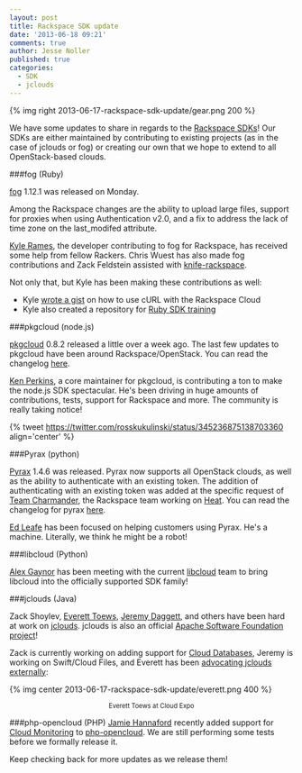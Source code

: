 ```yaml
---
layout: post
title: Rackspace SDK update
date: '2013-06-18 09:21'
comments: true
author: Jesse Noller
published: true
categories:
  - SDK
  - jclouds
---
```


{% img right 2013-06-17-rackspace-sdk-update/gear.png 200 %}

We have some updates to share in regards to the [Rackspace SDKs][1]! Our SDKs
are either maintained by contributing to existing projects (as in the case of
jclouds or fog) or creating our own that we hope to extend to all OpenStack-based
clouds.

###fog (Ruby)

[fog][2] 1.12.1 was released on Monday.

Among the Rackspace changes are the ability to upload large files, support for
proxies when using Authentication v2.0, and a fix to address the lack of time
zone on the last_modifed attribute.

[Kyle Rames][3], the developer contributing to fog for Rackspace, has received
some help from fellow Rackers. Chris Wuest has also made fog contributions and
Zack Feldstein assisted with [knife-rackspace][4].

Not only that, but Kyle has been making these contributions as well:

* Kyle [wrote a gist][5] on how to use cURL with the Rackspace Cloud
* Kyle also created a repository for [Ruby SDK training][6]

<!-- more -->

###pkgcloud (node.js)

[pkgcloud][7] 0.8.2 released a little over a week ago. The last few updates to
pkgcloud have been around Rackspace/OpenStack. You can read the changelog [here][8].

[Ken Perkins][9], a core maintainer for pkgcloud, is contributing a ton to make
the node.js SDK spectacular. He's been driving in huge amounts of contributions,
tests, support for Rackspace and more. The community is really taking notice!

{% tweet https://twitter.com/rosskukulinski/status/345236875138703360 align='center' %}

###Pyrax (python)

[Pyrax][10] 1.4.6 was released. Pyrax now supports all OpenStack clouds, as well
as the ability to authenticate with an existing token. The addition of
authenticating with an existing token was added at the specific request of
[Team Charmander][11], the Rackspace team working on [Heat][12]. You can read
the changelog for pyrax [here][13].

[Ed Leafe][14] has been focused on helping customers using Pyrax. He's a machine.
Literally, we think he might be a robot!

###libcloud (Python)

[Alex Gaynor][15] has been meeting with the current [libcloud][16] team to bring
libcloud into the officially supported SDK family!

###jclouds (Java)

Zack Shoylev, [Everett Toews][17], [Jeremy Daggett][18], and others have been
hard at work on [jclouds][19]. jclouds is also an official [Apache Software Foundation project][20]!

Zack is currently working on adding support for [Cloud Databases][21], Jeremy is
working on Swift/Cloud Files, and Everett has been [advocating jclouds externally][22]:

{% img center 2013-06-17-rackspace-sdk-update/everett.png 400 %}
<p style="text-align: center; font-size: 80%">Everett Toews at Cloud Expo</p>

###php-opencloud (PHP)
[Jamie Hannaford][23] recently added support for [Cloud Monitoring][24] to
[php-opencloud][25]. We are still performing some tests before we formally release it.

Keep checking back for more updates as we release them!

[1]: http://developer.rackspace.com/#home-sdks
[2]: https://rubygems.org/gems/fog
[3]: https://twitter.com/krames
[4]: https://github.com/opscode/knife-rackspace
[5]: https://gist.github.com/krames/5775104
[6]: https://github.com/rackerlabs/ruby-sdk-training
[7]: https://github.com/nodejitsu/pkgcloud
[8]: https://github.com/nodejitsu/pkgcloud/blob/master/CHANGELOG.md
[9]: https://twitter.com/kenperkins
[10]: https://github.com/rackspace/pyrax
[11]: http://developer.rackspace.com/blog/autoscale-and-orchestration-the-heat-of-openstack.html
[12]: https://wiki.openstack.org/wiki/Heat
[13]: https://github.com/rackspace/pyrax/blob/master/RELEASENOTES.md
[14]: https://twitter.com/EdLeafe
[15]: https://twitter.com/alex_gaynor
[16]: http://libcloud.apache.org/
[17]: https://twitter.com/everett_toews
[18]: https://twitter.com/jeremy_daggett
[19]: http://jclouds.incubator.apache.org/
[20]: http://developer.rackspace.com/blog/jclouds-1-6-0.html
[21]: http://www.rackspace.com/cloud/databases/
[22]: http://blog.phymata.com/
[23]: https://twitter.com/jamiehannaford
[24]: http://www.rackspace.com/cloud/monitoring/
[25]: https://github.com/rackspace/php-opencloud
